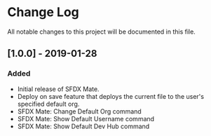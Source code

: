 # Change Log
All notable changes to this project will be documented in this file.

## [1.0.0] - 2019-01-28
### Added
- Initial release of SFDX Mate.
- Deploy on save feature that deploys the current file to the user's specified default org.
- SFDX Mate: Change Default Org command
- SFDX Mate: Show Default Username command
- SFDX Mate: Show Default Dev Hub command


